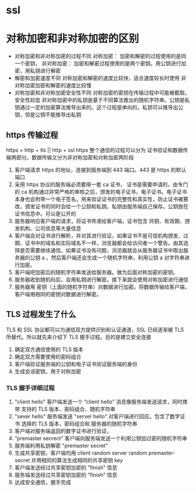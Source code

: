 # ssl
# 对称加密和非对称加密的区别
- 对称加密和非对称加密的过程不同
对称加密： 加密和解密的过程使用的是同一个密钥，
非对称加密： 加密和解密过程使用的是两个密钥。用公钥进行加密，用私钥进行解密
- 解密和加密速度不同
对称加密和解密的速度比较快，适合速度较长时使用
非对称加密加密和解密的速度比较慢
- 对称加密和非对称加密安全性不同
对称加密的密钥在传输过程中可能被截取。安全性较低
非对称加密中的私钥是基于不同算法推出的随机字符串。公钥是私钥通过一定的加密算法推导出来的。这个过程是单向的，私钥可以推导出公钥，但是公钥不能推导出私钥


## https 传输过程
https = http + tls || http + ssl
https 整个通信的过程可以分为 证书验证和数据传输两部分。数据传输又分为非对称加密和对称加密两阶段

1. 客户端请求 https 的地址，连接到服务端到 443 端口。443 是 https 的默认端口
2. 采用 https 协议的服务端必须要用一套 ca 证书， 证书是需要申请的，由专门的 ca 机构通过非常严格的审核之后，颁发的电子证书，电子证书。电子证书本身也会附带一个电子签名，用来验证证书的完整性和真实性，防止证书被篡改。颁发证书的同时会给一个公钥和私钥。私钥由服务端自己保存。公钥放在证书信息中。可以是公开的
3. 服务器响应客户端的请求，将证书传递给客户端，证书包含 共钥、有效期、颁发机构、公司信息等大量信息
4. 客户端会对证书进行解析，并对其进行验证，如果证书不是可信机构颁发、过期、证书中的域名和实际域名不一样，浏览器都会给访问者一个警告。由其选择是否需要继续通信。如果证书没有问题，浏览器就会从服务器证书中取出服务器的公钥 a 。然后客户端还会生成一个随机字符串，利用公钥 a 对字符串进行加密。
5. 客户端吧加密后的随机字符串发送给服务器。做为后面对称加密的密钥。
6. 服务器收到随机码后，会用私钥进行解密。接下来就会使用对称加密进行通信
7. 服务器用 密钥（上面的随机字符串）对数据进行加密。将数据传输给客户端，客户端用相同的密钥对数据进行解密。

## TLS 过程发生了什么
TLS 和 SSL  协议都可以为通信双方提供识别和认证通道，SSL 已经逐渐被 TLS 所替代。所以就先来介绍下 TLS 握手过程。目的是建立安全连接
1. 确定双方通信使用的 TLS 版本
2. 确定双方需要使用的密码组合
3. 客户端验证服务端的公钥和电子证书验证服务端的身份
4. 生成会话密钥，用于对称加密

### TLS 握手详细过程
1. "client hello" 客户端发送一个 “client hello" 消息像服务端发送请求，同时携带 支持的 TLS 版本、密码组合、随机字符串
2. "sever hello" 服务端发送 "server hello" 对客户端进行回应。包含了数字证书 选择的 TLS 版本，密码组合和 服务器的随机字符串
3. 客户端对服务端返回的数字证书进行验证，
4. “premaster secrect” 客户端向服务端发送一个利用公钥加过密的随机字符串
5. 服务端利用私钥解密 "premaster secret"
6. 生成共享密钥，客户端均用 client random server random premaster-secret 并用相同的算法生成相同的共享密钥 key
7. 客户端发送经过共享密钥加密的 "finish" 信息
8. 服务端发送经过共享密钥加密的 "finish" 信息
9. 达成安全通信，握手完成